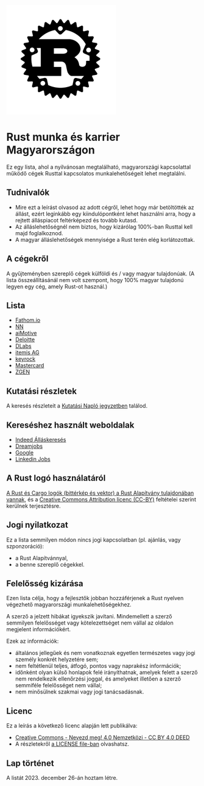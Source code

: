 ![Rust logó a Rust Foundationtől](/img/rust-logo-blk.svg "Rust logó a Rust Foundationtől")

# Rust munka és karrier Magyarországon

Ez egy lista, ahol a nyilvánosan megtalálható, magyarországi kapcsolattal működő cégek Rusttal kapcsolatos munkalehetőségeit lehet megtalálni.

## Tudnivalók

- Mire ezt a leírást olvasod az adott cégről, lehet hogy már betöltötték az állást, ezért leginkább egy kiindulópontként lehet használni arra, hogy a rejtett álláspiacot feltérképezd és tovább kutasd.
- Az álláslehetőségnél nem biztos, hogy kizárólag 100%-ban Rusttal kell majd foglalkoznod.
- A magyar álláslehetőségek mennyisége a Rust terén elég korlátozottak.

## A cégekről

A gyűjteményben szereplő cégek külföldi és / vagy magyar tulajdonúak. (A lista összeállításánál nem volt szempont, hogy 100% magyar tulajdonú legyen egy cég, amely Rust-ot használ.)

## Lista

- [Fathom.io](https://fathom.io/)
- [NN](https://www.nn.hu/)
- [aiMotive](https://aimotive.com/)
- [Deloitte](https://www2.deloitte.com/hu/hu.html)
- [DLabs](https://www.dlabs.hu)
- [itemis AG](https://www.itemis.com/en/)
- [keyrock](https://keyrock.eu/)
- [Mastercard](https://www.mastercard.hu/hu-hu.html)
- [ZGEN](https://zgen.hu/)

## Kutatási részletek

A keresés részleteit a [Kutatási Napló jegyzetben](kutatasi-naplo.md) találod.

## Kereséshez használt weboldalak

- [Indeed Álláskeresés](https://hu.indeed.com/)
- [Dreamjobs](https://dreamjobs.hu/hu)
- [Google](https://www.google.hu/)
- [Linkedin Jobs](https://www.linkedin.com/jobs/)

## A Rust logó használatáról

[A Rust és Cargo logók (bittérkép és vektor) a Rust Alapítvány tulajdonában vannak](https://foundation.rust-lang.org/policies/logo-policy-and-media-guide/), és a [Creative Commons Attribution licenc (CC-BY)](https://creativecommons.org/licenses/by/4.0/) feltételei szerint kerülnek terjesztésre.

## Jogi nyilatkozat

Ez a lista semmilyen módon nincs jogi kapcsolatban (pl. ajánlás, vagy szponzoráció):

- a Rust Alapítvánnyal,
- a benne szereplő cégekkel.

## Felelősség kizárása

Ezen lista célja, hogy a fejlesztők jobban hozzáférjenek a Rust nyelven végezhető magyarországi munkalehetőségekhez.

A szerző a jelzett hibákat igyekszik javítani. Mindemellett a szerző semmilyen felelősséget vagy kötelezettséget nem vállal az oldalon megjelent információkért.

Ezek az információk:

- általános jellegűek és nem vonatkoznak egyetlen természetes vagy jogi személy konkrét helyzetére sem;
- nem feltétlenül teljes, átfogó, pontos vagy naprakész információk;
- időnként olyan külső honlapok felé irányíthatnak, amelyek felett a szerző nem rendelkezik ellenőrzési joggal, és amelyeket illetően a szerző semmiféle felelősséget nem vállal;
- nem minősülnek szakmai vagy jogi tanácsadásnak.

## Licenc

Ez a leírás a következő licenc alapján lett publikálva:

- [Creative Commons - Nevezd meg! 4.0 Nemzetközi - CC BY 4.0 DEED](https://creativecommons.org/licenses/by/4.0/deed.hu)
- A részletekről [a LICENSE file-ban](LICENSE) olvashatsz.

## Lap történet

A listát 2023. december 26-án hoztam létre.

